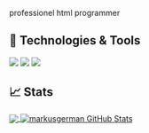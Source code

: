 professionel html programmer<br>

## 🔧 Technologies & Tools

![](https://img.shields.io/badge/OS-Linux-informational?style=flat&logo=linux&logoColor=white&color=2bbc8a)
![](https://img.shields.io/badge/Code-Python-informational?style=flat&logo=python&logoColor=white&color=2bbc8a)
![](https://img.shields.io/badge/Code-Vue-informational?style=flat&logo=vue.js&logoColor=white&color=2bbc8a)

## &#x1f4c8; Stats

<a href="https://github.com/markusgerman/markusgerman">
  <img align="center" src="https://github-readme-stats.vercel.app/api/top-langs/?username=markusgerman&hide=java,html&title_color=ffffff&text_color=c9cacc&icon_color=2bbc8a&bg_color=1d1f21" />
</a>
<a href="https://github.com/markusgerman/markusgerman">
  <img align="center" src="https://github-readme-stats.vercel.app/api?username=markusgerman&show_icons=true&line_height=27&count_private=true&title_color=ffffff&text_color=c9cacc&icon_color=2bbc8a&bg_color=1d1f21" alt="markusgerman GitHub Stats" />
</a>
